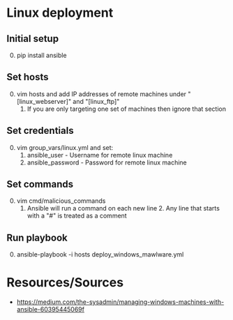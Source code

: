 # Linux deployment

## Initial setup
0. pip install ansible

## Set hosts
0. vim hosts and add IP addresses of remote machines under "[linux_webserver]" and "[linux_ftp]"
    1. If you are only targeting one set of machines then ignore that section

## Set credentials
0. vim group_vars/linux.yml and set:
    1. ansible_user - Username for remote linux machine
    1. ansible_password - Password for remote linux machine

## Set commands
0. vim cmd/malicious_commands
    1. Ansible will run a command on each new line
        2. Any line that starts with a "#" is treated as a comment

## Run playbook
0. ansible-playbook -i hosts deploy_windows_mawlware.yml

# Resources/Sources
* https://medium.com/the-sysadmin/managing-windows-machines-with-ansible-60395445069f
